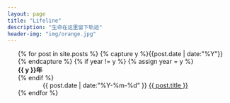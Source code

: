 ```yaml
---
layout: page
title: "Lifeline"
description: "生命在这里留下轨迹"
header-img: "img/orange.jpg"
---
```



<ul class="listing" style="list-style-type:none;">
{% for post in site.posts %}
  {% capture y %}{{post.date | date:"%Y"}}{% endcapture %}
  {% if year != y %}
    {% assign year = y %}
    <li class="listing-seperator" style="font-weight:bold;">{{ y }}年</li>
  {% endif %}
  <li class="listing-item" style="text-indent:4em;">
    <time datetime="{{ post.date | date:"%Y-%m-%d" }}">{{ post.date | date:"%Y-%m-%d" }}</time>
    <a href="{{ post.url }}" title="{{ post.title }}">{{ post.title }}</a>
  </li>
{% endfor %}
</ul>
